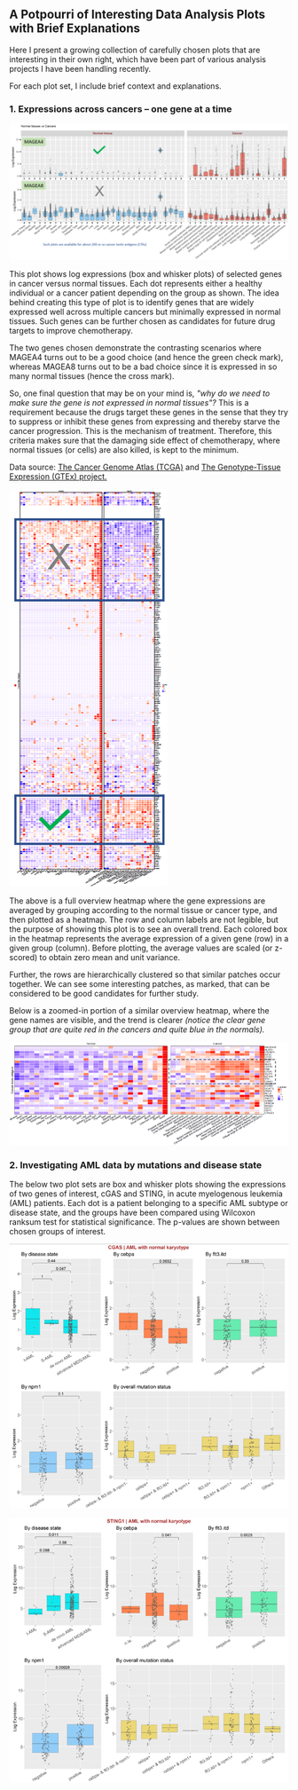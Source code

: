  ## A Potpourri of Interesting Data Analysis Plots with Brief Explanations
 
 Here I present a growing collection of carefully chosen plots that are interesting in their own right, which have been part of various analysis projects I have been handling recently.
 
 For each plot set, I include brief context and explanations.
 
 ### 1. Expressions across cancers – one gene at a time
 
![Log expressions of selected genes in cancer versus normal tissues](/plots/MageA4_vs_MageA8.png)
 
This plot shows log expressions (box and whisker plots) of selected genes in cancer versus normal tissues. Each dot represents either a healthy individual or a cancer patient depending on the group as shown. The idea behind creating this type of plot is to identify genes that are widely expressed well across multiple cancers but minimally expressed in normal tissues. Such genes can be further chosen as candidates for future drug targets to improve chemotherapy. 

The two genes chosen demonstrate the contrasting scenarios where MAGEA4 turns out to be a good choice (and hence the green check mark), whereas MAGEA8 turns out to be a bad choice since it is expressed in so many normal tissues (hence the cross mark). 

So, one final question that may be on your mind is, _"why do we need to make sure the gene is not expressed in normal tissues"?_  This is a requirement because the drugs target these genes in the sense that they try to suppress or inhibit these genes from expressing and thereby starve the cancer progression. This is the mechanism of treatment. Therefore, this criteria makes sure that the damaging side effect of chemotherapy, where normal tissues (or cells) are also killed, is kept to the minimum.

Data source: [The Cancer Genome Atlas (TCGA)](https://www.cancer.gov/about-nci/organization/ccg/research/structural-genomics/tcga) and [The Genotype-Tissue Expression (GTEx) project.](https://gtexportal.org/home/)
 
 
![Full trend overview heatmap](/plots/FullTrend_OverviewHM.png)

The above is a full overview heatmap where the gene expressions are averaged by grouping according to the normal tissue or cancer type, and then plotted as a heatmap. The row and column labels are not legible, but the purpose of showing this plot is to see an overall trend. Each colored box in the heatmap represents the average expression of a given gene (row) in a given group (column). Before plotting, the average values are scaled (or z-scored) to obtain zero mean and unit variance. 

Further, the rows are hierarchically clustered so that similar patches occur together. We can see some interesting patches, as marked, that can be considered to be good candidates for further study.

Below is a zoomed-in portion of a similar overview heatmap, where the gene names are visible, and the trend is clearer _(notice the clear gene group that are quite red in the cancers and quite blue in the normals)._ 

![Zoomed trend_overview heatmap](/plots/ZoomedTrend_OverviewHM.png)


### 2. Investigating AML data by mutations and disease state

The below two plot sets are box and whisker plots showing the expressions of two genes of interest, cGAS and STING, in acute myelogenous leukemia (AML) patients. Each dot is a patient belonging to a specific AML subtype or disease state, and the groups have been compared using Wilcoxon ranksum test for statistical significance. The p-values are shown between chosen groups of interest.

![CGAS AML grouped by mutations](/plots/CGAS_AML_grouped_by_mutations.png)

![STING AML grouped by mutations](/plots/STING_AML_grouped_by_mutations.png)

